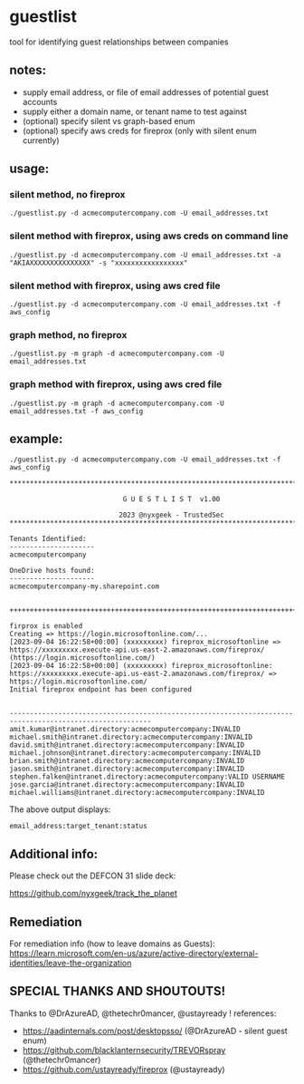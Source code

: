 # guestlist
tool for identifying guest relationships between companies


## notes:

- supply email address, or file of email addresses of potential guest accounts
- supply either a domain name, or tenant name to test against
- (optional) specify silent vs graph-based enum
- (optional) specify aws creds for fireprox (only with silent enum currently)


## usage:


### silent method, no fireprox
```
./guestlist.py -d acmecomputercompany.com -U email_addresses.txt
```

### silent method with fireprox, using aws creds on command line
```
./guestlist.py -d acmecomputercompany.com -U email_addresses.txt -a "AKIAXXXXXXXXXXXXXXX" -s "xxxxxxxxxxxxxxxxx"
```

### silent method with fireprox, using aws cred file
```
./guestlist.py -d acmecomputercompany.com -U email_addresses.txt -f aws_config
```

### graph method, no fireprox
```
./guestlist.py -m graph -d acmecomputercompany.com -U email_addresses.txt
```

### graph method with fireprox, using aws cred file
```
./guestlist.py -m graph -d acmecomputercompany.com -U email_addresses.txt -f aws_config
```


## example:

```
./guestlist.py -d acmecomputercompany.com -U email_addresses.txt -f aws_config

*********************************************************************************************************

                            G U E S T L I S T  v1.00                  
                                                   
                           2023 @nyxgeek - TrustedSec                   
*********************************************************************************************************

Tenants Identified:
---------------------
acmecomputercompany

OneDrive hosts found:
---------------------
acmecomputercompany-my.sharepoint.com


++++++++++++++++++++++++++++++++++++++++++++++++++++++++++++++++++++++++++++++++++++++++++++++++++++++++

firprox is enabled
Creating => https://login.microsoftonline.com/...
[2023-09-04 16:22:58+00:00] (xxxxxxxxx) fireprox_microsoftonline => https://xxxxxxxxx.execute-api.us-east-2.amazonaws.com/fireprox/ (https://login.microsoftonline.com/)
[2023-09-04 16:22:58+00:00] (xxxxxxxxx) fireprox_microsoftonline: https://xxxxxxxxx.execute-api.us-east-2.amazonaws.com/fireprox/ => https://login.microsoftonline.com/
Initial fireprox endpoint has been configured


---------------------------------------------------------------------------------------------------------
amit.kumar@intranet.directory:acmecomputercompany:INVALID
michael.smith@intranet.directory:acmecomputercompany:INVALID
david.smith@intranet.directory:acmecomputercompany:INVALID
michael.johnson@intranet.directory:acmecomputercompany:INVALID
brian.smith@intranet.directory:acmecomputercompany:INVALID
jason.smith@intranet.directory:acmecomputercompany:INVALID
stephen.falken@intranet.directory:acmecomputercompany:VALID USERNAME
jose.garcia@intranet.directory:acmecomputercompany:INVALID
michael.williams@intranet.directory:acmecomputercompany:INVALID
```


The above output displays:

```
email_address:target_tenant:status
```



## Additional info:

Please check out the DEFCON 31 slide deck:

https://github.com/nyxgeek/track_the_planet

## Remediation

For remediation info (how to leave domains as Guests): https://learn.microsoft.com/en-us/azure/active-directory/external-identities/leave-the-organization


## SPECIAL THANKS AND SHOUTOUTS!

Thanks to @DrAzureAD, @thetechr0mancer, @ustayready !
references:
- https://aadinternals.com/post/desktopsso/ (@DrAzureAD - silent guest enum)
- https://github.com/blacklanternsecurity/TREVORspray (@thetechr0mancer)
- https://github.com/ustayready/fireprox (@ustayready)
